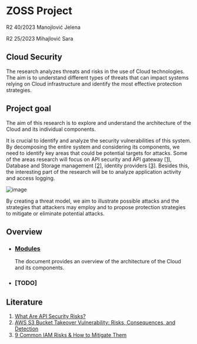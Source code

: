# ZOSS Project

R2 40/2023 Manojlović Jelena

R2 25/2023 Mihajlović Sara

## Cloud Security 

The research analyzes threats and risks in the use of Cloud technologies. The aim is to understand different types of threats that can impact systems relying on Cloud infrastructure and identify the most effective protection strategies. 

## Project goal
The aim of this research is to explore and understand the architecture of the Cloud and its individual components.

It is crucial to identify and analyze the security vulnerabilities of this system. By decomposing the entire system and considering its components, we need to identify key areas that could be potential targets for attacks. Some of the areas research will focus on API security and API gateway [[1]](https://www.akamai.com/glossary/what-are-api-security-risks), Database and Storage management [[2]](https://socradar.io/aws-s3-bucket-takeover-vulnerability-risks-consequences-and-detection/), identity providers [[3]](https://sonraisecurity.com/blog/9-common-iam-risks-how-to-mitigate-them/). Besides this, the interesting part of the research will be to analyze application activity and access logging. 

![image](https://github.com/cojic/CloudSecurityResearch/assets/102799668/cf835d7b-510c-4f0b-bdec-7b5e94d91803)

By creating a threat model, we aim to illustrate possible attacks and the strategies that attackers may employ and to propose protection strategies to mitigate or eliminate potential attacks.

## Overview 
* ### [Modules](documentation/module-decomposition.md)  
  The document provides an overview of the architecture of the Cloud and its components.
* ### [TODO]

## Literature
1. [What Are API Security Risks?](https://www.akamai.com/glossary/what-are-api-security-risks)
2. [AWS S3 Bucket Takeover Vulnerability: Risks, Consequences, and Detection](https://socradar.io/aws-s3-bucket-takeover-vulnerability-risks-consequences-and-detection/)
3. [9 Common IAM Risks & How to Mitigate Them](https://sonraisecurity.com/blog/9-common-iam-risks-how-to-mitigate-them/)